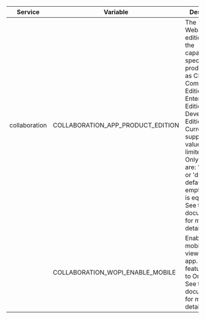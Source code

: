 | Service | Variable | Description | Default |
| --- | --- | --- | --- |
| collaboration | COLLABORATION_APP_PRODUCT_EDITION | The WebOffice app edition defines the capabilities specific to the product such as CE - Community Edition, EE - Enterprise Edition DE - Developer Edition, etc. Currently supported values are limited to OnlyOffice and are: 'ce', 'ee' or 'de' and  default to empty which is equal to ce). See the documentation for more details. |  |
|  | COLLABORATION_WOPI_ENABLE_MOBILE | Enable the mobile web view for office app. This feature applies to OnlyOffice.  See the documentation for more details. | false |
